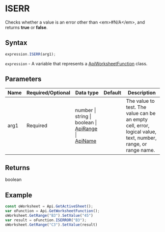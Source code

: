 # ISERR

Checks whether a value is an error other than &lt;em&gt;#N/A&lt;/em&gt;, and returns **true** or **false**.

## Syntax

```javascript
expression.ISERR(arg1);
```

`expression` - A variable that represents a [ApiWorksheetFunction](../ApiWorksheetFunction.md) class.

## Parameters

| **Name** | **Required/Optional** | **Data type** | **Default** | **Description** |
| ------------- | ------------- | ------------- | ------------- | ------------- |
| arg1 | Required | number \| string \| boolean \| [ApiRange](../../ApiRange/ApiRange.md) \| [ApiName](../../ApiName/ApiName.md) |  | The value to test. The value can be an empty cell, error, logical value, text, number, range, or range name. |

## Returns

boolean

## Example



```javascript editor-xlsx
const oWorksheet = Api.GetActiveSheet();
var oFunction = Api.GetWorksheetFunction();
oWorksheet.GetRange("B3").SetValue("45")
var result = oFunction.ISERROR("B3");
oWorksheet.GetRange("C3").SetValue(result)

```
